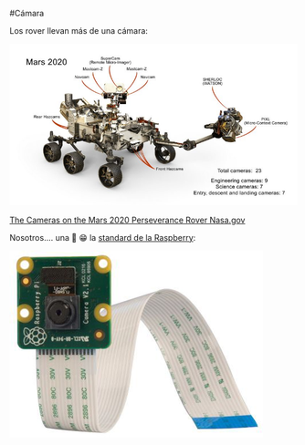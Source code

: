 #Cámara

Los rover llevan más de una cámara:

![](/assets/camaras.jpg)

[The Cameras on the Mars 2020 Perseverance Rover Nasa.gov](https://mars.nasa.gov/mars2020/spacecraft/rover/cameras/)

Nosotros.... una 🎥 😁 la [standard de la Raspberry](https://www.raspberrypi.org/products/camera-module-v2/):

![](/assets/camara.jpg)
